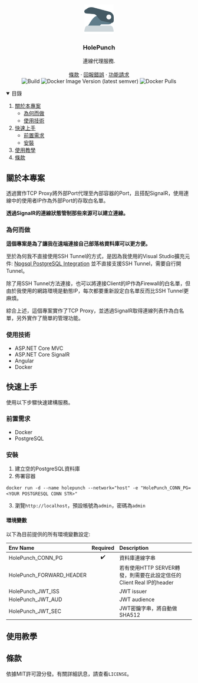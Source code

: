 <p align="center">
  <a href="https://github.com/XuPeiYao/HolePunch">
    <img src="docs/images/logo.png" alt="Logo" width="80" height="80">
  </a>

  <h3 align="center">HolePunch</h3>

  <p align="center">
    連線代理服務.
    <br />
    <br />    
    <a href="https://github.com/XuPeiYao/HolePunch/blob/master/LICENSE">條款</a>
    ·
    <a href="https://github.com/XuPeiYao/HolePunch/issues">回報錯誤</a>
    ·
    <a href="https://github.com/XuPeiYao/HolePunch/issues">功能請求</a>
    <br/>
    <img alt="Build" src="https://github.com/XuPeiYao/HolePunch/actions/workflows/build.yml/badge.svg">
    <img alt="Docker Image Version (latest semver)" src="https://img.shields.io/docker/v/xupeiyao/holepunchweb">
    <img alt="Docker Pulls" src="https://img.shields.io/docker/pulls/xupeiyao/holepunchweb">    
  </p>  
</p>

<!-- TABLE OF CONTENTS -->
<details open="open">
  <summary>目錄</summary>
  <ol>
    <li>
      <a href="#關於本專案">關於本專案</a>
      <ul>
        <li><a href="#為何而做">為何而做</a></li>
        <li><a href="#使用技術">使用技術</a></li>
      </ul>
    </li>
    <li>
      <a href="#快速上手">快速上手</a>
      <ul>
        <li><a href="#前置需求">前置需求</a></li>
        <li><a href="#安裝">安裝</a></li>
      </ul>
    </li>
    <li><a href="#使用教學">使用教學</a></li>
    <li><a href="#條款">條款</a></li>
  </ol>
</details>

## 關於本專案

透過實作TCP Proxy將外部Port代理至內部容器的Port，且搭配SignalR，使用連線中的使用者IP作為外部Port的存取白名單。

**透過SignalR的連線狀態管制那些來源可以建立連線。**

### 為何而做

**這個專案是為了讓我在遠端連接自己部落格資料庫可以更方便。**

至於為何我不直接使用SSH Tunnel的方式，是因為我使用的Visual Studio擴充元件: [Npgsql PostgreSQL Integration](https://marketplace.visualstudio.com/items?itemName=RojanskyS.NpgsqlPostgreSQLIntegration) 並不直接支援SSH Tunnel，需要自行開Tunnel。

除了用SSH Tunnel方法連接，也可以將連接Client的IP作為Firewall的白名單，但由於我使用的網路環境是動態IP，每次都要重新設定白名單反而比SSH Tunnel更麻煩。

綜合上述，這個專案實作了TCP Proxy，並透過SignalR取得連線列表作為白名單，另外實作了簡單的管理功能。

### 使用技術

* ASP.NET Core MVC
* ASP.NET Core SignalR
* Angular
* Docker

## 快速上手

使用以下步驟快速建構服務。

### 前置需求

* Docker 
* PostgreSQL

### 安裝

1. 建立空的PostgreSQL資料庫
2. 佈署容器

```
docker run -d --name holepunch --network="host" -e "HolePunch_CONN_PG=<YOUR POSTGRESQL CONN STR>"
```
3. 瀏覽`http://localhost`，預設帳號為`admin`，密碼為`admin`

#### 環境變數

以下為目前提供的所有環境變數設定:

|         Env Name         | Required |                             Description                             |
|:-------------------------|:--------:|:--------------------------------------------------------------------|
| HolePunch_CONN_PG        |     ✔️    | 資料庫連線字串                                                      |
| HolePunch_FORWARD_HEADER |          | 若有使用HTTP SERVER轉發，則需要在此設定信任的Client Real IP的header |
| HolePunch_JWT_ISS        |          | JWT issuer                                                          |
| HolePunch_JWT_AUD        |          | JWT audience                                                        |
| HolePunch_JWT_SEC        |          | JWT密鑰字串，將自動做SHA512                                         |

## 使用教學

## 條款

依據MIT許可證分發。有關詳細訊息，請查看`LICENSE`。